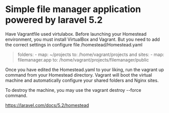 # Simple file manager application powered by laravel 5.2

Have Vagrantfile used virtulabox.
Before launching your Homestead environment, you must install VirtualBox and Vagrant.
But you need to add the correct settings in configure file /homestead/Homestead.yaml

> folders:
>     - map: ~/projects
>       to: /home/vagrant/projects
and
> sites:
>     - map: filemanager.app
>       to: /home/vagrant/projects/filemanager/public

Once you have edited the Homestead.yaml to your liking, run the vagrant up command from your Homestead directory.
Vagrant will boot the virtual machine and automatically configure your shared folders and Nginx sites.

To destroy the machine, you may use the vagrant destroy --force command.

https://laravel.com/docs/5.2/homestead
